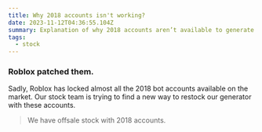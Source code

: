 ```yaml
---
title: Why 2018 accounts isn't working?
date: 2023-11-12T04:36:55.104Z
summary: Explanation of why 2018 accounts aren’t available to generate.
tags:
  - stock
---
```

### R﻿oblox patched them.

Sadly, Roblox has locked almost all the 2018 bot accounts available on the market. Our stock team is trying to find a new way to restock our generator with these accounts.

> W﻿e have offsale stock  with 2018 accounts.
